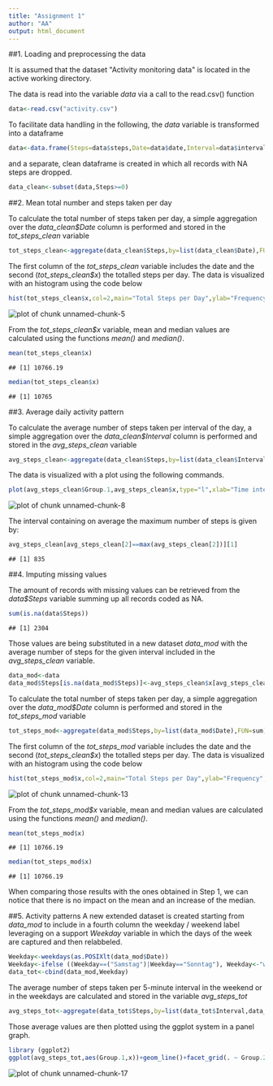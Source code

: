 ```yaml
---
title: "Assignment 1"
author: "AA"
output: html_document
---
```


##1. Loading and preprocessing the data

It is assumed that the dataset "Activity monitoring data" is located in the active working directory.

The data is read into the variable *data* via a call to the read.csv() function


```r
data<-read.csv("activity.csv")
```

To facilitate data handling in the following, the *data* variable is transformed into a dataframe

```r
data<-data.frame(Steps=data$steps,Date=data$date,Interval=data$interval)
```

and a separate, clean dataframe is created in which all records with NA steps are dropped.

```r
data_clean<-subset(data,Steps>=0)
```


##2. Mean total number and steps taken per day

To calculate the total number of steps taken per day, a simple aggregation over the *data_clean$Date* column is performed and stored in the *tot_steps_clean* variable


```r
tot_steps_clean<-aggregate(data_clean$Steps,by=list(data_clean$Date),FUN=sum)
```

The first column of the *tot_steps_clean* variable includes the date and the second (*tot_steps_clean$x*) the totalled steps per day.
The data is visualized with an histogram using the code below



```r
hist(tot_steps_clean$x,col=2,main="Total Steps per Day",ylab="Frequency",xlab="Number of Steps")
```

![plot of chunk unnamed-chunk-5](figure/unnamed-chunk-5-1.png) 

From the *tot_steps_clean$x* variable, mean and median values are calculated using the functions _mean()_ and _median()_.


```r
mean(tot_steps_clean$x)
```

```
## [1] 10766.19
```

```r
median(tot_steps_clean$x)
```

```
## [1] 10765
```

##3. Average daily activity pattern

To calculate the average number of steps taken per interval of the day, a simple aggregation over the *data_clean$Interval* column is performed and stored in the *avg_steps_clean* variable


```r
avg_steps_clean<-aggregate(data_clean$Steps,by=list(data_clean$Interval),FUN=mean)
```

The data is visualized with a plot using the following commands.


```r
plot(avg_steps_clean$Group.1,avg_steps_clean$x,type="l",xlab="Time interval",ylab="Average number of steps per interval")
```

![plot of chunk unnamed-chunk-8](figure/unnamed-chunk-8-1.png) 

The interval containing on average the maximum number of steps is given by:


```r
avg_steps_clean[avg_steps_clean[2]==max(avg_steps_clean[2])][1]
```

```
## [1] 835
```

##4. Imputing missing values

The amount of records with missing values can be retrieved from the *data$Steps* variable summing up all records coded as NA.


```r
sum(is.na(data$Steps))
```

```
## [1] 2304
```

Those values are being substituted in a new dataset *data_mod* with the average number of steps for the given interval included in the *avg_steps_clean* variable.


```r
data_mod<-data
data_mod$Steps[is.na(data_mod$Steps)]<-avg_steps_clean$x[avg_steps_clean[1]==data_mod$Interval]
```

To calculate the total number of steps taken per day, a simple aggregation over the *data_mod$Date* column is performed and stored in the *tot_steps_mod* variable


```r
tot_steps_mod<-aggregate(data_mod$Steps,by=list(data_mod$Date),FUN=sum)
```

The first column of the *tot_steps_mod* variable includes the date and the second (*tot_steps_clean$x*) the totalled steps per day.
The data is visualized with an histogram using the code below



```r
hist(tot_steps_mod$x,col=2,main="Total Steps per Day",ylab="Frequency",xlab="Number of Steps")
```

![plot of chunk unnamed-chunk-13](figure/unnamed-chunk-13-1.png) 

From the *tot_steps_mod$x* variable, mean and median values are calculated using the functions _mean()_ and _median()_.


```r
mean(tot_steps_mod$x)
```

```
## [1] 10766.19
```

```r
median(tot_steps_mod$x)
```

```
## [1] 10766.19
```

When comparing those results with the ones obtained in Step 1, we can notice that there is no impact on the mean and an increase of the median.

##5. Activity patterns
A new extended dataset is created starting from *data_mod* to include in a fourth column the weekday / weekend label leveraging on a support *Weekday* variable in which the days of the week are captured and then relabbeled.


```r
Weekday<-weekdays(as.POSIXlt(data_mod$Date))
Weekday<-ifelse ((Weekday==("Samstag")|Weekday=="Sonntag"), Weekday<-"weekend", Weekday<-"weekday")
data_tot<-cbind(data_mod,Weekday)
```

The average number of steps taken per 5-minute interval in the weekend or in the weekdays are calculated and stored in the variable *avg_steps_tot*


```r
avg_steps_tot<-aggregate(data_tot$Steps,by=list(data_tot$Interval,data_tot$Weekday),FUN=mean)
```
Those average values are then plotted using the ggplot system in a panel graph.

```r
library (ggplot2)
ggplot(avg_steps_tot,aes(Group.1,x))+geom_line()+facet_grid(. ~ Group.2)+ labs(x="Time interval",y="Average steps")
```

![plot of chunk unnamed-chunk-17](figure/unnamed-chunk-17-1.png) 
